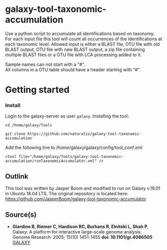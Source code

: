 # galaxy-tool-taxonomic-accumulation
Use a python script to accumulate all identifications based on taxonomy. For each input file this tool will count all occurrences of the identifications at each taxonomic level. Allowed input is either a BLAST file, OTU file with old BLAST output, OTU file with new BLAST output, a zip file containing multiple BLAST files or a OTU file with LCA processing added to it.

Sample names can not start with a "#".  
All columns in a OTU table should have a header starting with "#".

# Getting started

### Install
Login to the galaxy-server as user `galaxy`. Installing the tool:
```
cd /home/galaxy/Tools
```
```
git clone https://github.com/naturalis/galaxy-tool-taxonomic-accumulation
```
Add the following line to /home/galaxy/galaxy/config/tool_conf.xml
```
<tool file="/home/galaxy/Tools/galaxy-tool-taxonomic-accumulation/runTaxonomicAccumulator.xml" />
```

## Outlink
This tool was written by Jasper Boom and modified to run on Galaxy v.19.01 in Ubuntu 18.04 LTS.
The original repository is located here: https://github.com/JasperBoom/galaxy-tool-taxonomic-accumulator


## Source(s)
* __Giardine B, Riemer C, Hardison RC, Burhans R, Elnitski L, Shah P__,  
  Galaxy: A platform for interactive large-scale genome analysis.  
  Genome Research. 2005; 15(10) 1451-1455 __doi: 10.1101/gr.4086505__  
  [GALAXY](https://www.galaxyproject.org/)
